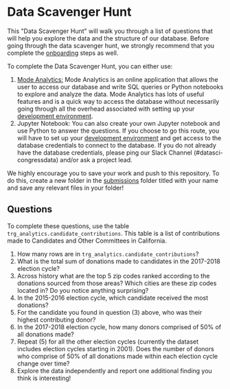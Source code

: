 # Data Scavenger Hunt
This "Data Scavenger Hunt" will walk you through a list of questions that will help you explore the data and the structure of our database. Before going through the data scavenger hunt, we strongly recommend that you complete the [onboarding](../onboarding) steps as well.

To complete the Data Scavenger Hunt, you can either use:

1. [Mode Analytics:](https://modeanalytics.com/home/code_for_san_francisco/search) Mode Analytics is an online application that allows the user to access our database and write SQL queries or Python notebooks to explore and analyze the data. Mode Analytics has lots of useful features and is a quick way to access the database without necessarily going through all the overhead associated with setting up your [development environment](../onboarding/02_development_environment.md). 
2. Jupyter Notebook: You can also create your own Jupyter notebook and use Python to answer the questions. If you choose to go this route, you will have to set up your [development environment](../onboarding/02_development_environment.md) and get access to the database credentials to connect to the database. If you do not already have the database credentials, please ping our Slack Channel (#datasci-congressdata) and/or ask a project lead.

We highly encourage you to save your work and push to this repository. To do this, create a new folder in the [submissions](./submissions) folder titled with your name and save any relevant files in your folder!

## Questions
To complete these questions, use the table `trg_analytics.candidate_contributions`. This table is a list of contributions made to Candidates and Other Committees in California.

1. How many rows are in `trg_analytics.candidate_contributions`?
2. What is the total sum of donations made to candidates in the 2017-2018 election cycle?
3. Across history what are the top 5 zip codes ranked according to the donations sourced from those areas? Which cities are these zip codes located in? Do you notice anything surprising?
4. In the 2015-2016 election cycle, which candidate received the most donations?
5. For the candidate you found in question (3) above, who was their highest contributing donor?
6. In the 2017-2018 election cycle, how many donors comprised of 50% of all donations made?
7. Repeat (5) for all the other election cycles (currently the dataset includes election cycles starting in 2001). Does the number of donors who comprise of 50% of all donations made within each election cycle change over time?
8. Explore the data independently and report one additional finding you think is interesting!
